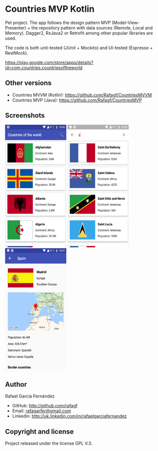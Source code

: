 # Countries MVP Kotlin

Pet project. The app follows the design pattern MVP (Model-View-Presenter) + the repository pattern with data sources (Remote, Local and Memory). Dagger2, RxJava2 or Retrofit among other popular libraries are used.

The code is both unit-tested (JUnit + Mockito) and UI-tested (Espresso + RestMock).

https://play.google.com/store/apps/details?id=com.countries.countriesoftheworld

## Other versions
* Countries MVVM (Kotlin): https://github.com/Rafagf/CountriesMVVM
* Countries MVP (Java): https://github.com/Rafagf/CountriesMVP

## Screenshots
<p float="left">
 <img src="https://raw.githubusercontent.com/Rafagf/CountriesMVP/868d5130a92c1c828828a89d1e8c06881f5e0050/screenshot1.png" width="200" height="400" />
<img src="https://raw.githubusercontent.com/Rafagf/CountriesMVP/868d5130a92c1c828828a89d1e8c06881f5e0050/screenshot2.png" width="200" height="400" />
<img src="https://raw.githubusercontent.com/Rafagf/CountriesMVP/868d5130a92c1c828828a89d1e8c06881f5e0050/screenshot3.png" width="200" height="400" />
</p>

## Author

Rafael García Fernández

* GitHub: http://github.com/rafagf
* Email: rafagarfer@gmail.com
* Linkedin: http://uk.linkedin.com/in/rafaelgarciafernandez

## Copyright and license

Project released under the license GPL V.3.
